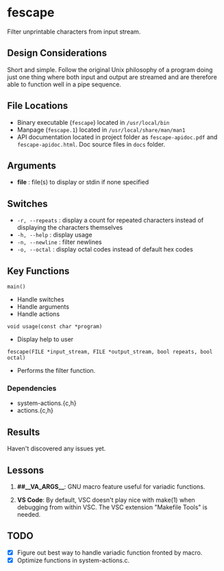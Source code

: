 # fescape

Filter unprintable characters from input stream.

## Design Considerations

Short and simple. Follow the original Unix philosophy of a program doing just one thing where both input and output are streamed and are therefore able to function well in a pipe sequence.

## File Locations

* Binary executable (`fescape`) located in `/usr/local/bin`
* Manpage (`fescape.1`) located in `/usr/local/share/man/man1`
* API documentation located in project folder as `fescape-apidoc.pdf` and `fescape-apidoc.html`. Doc source files in `docs` folder.

## Arguments

* **file** : file(s) to display or stdin if none specified

## Switches

* `-r, --repeats` : display a count for repeated characters instead of displaying the characters themselves
* `-h, --help`    : display usage
* `-n, --newline` : filter newlines
* `-o, --octal`   : display octal codes instead of default hex codes

## Key Functions

`main()`

* Handle switches
* Handle arguments
* Handle actions

`void usage(const char *program)`

* Display help to user

`fescape(FILE *input_stream, FILE *output_stream, bool repeats, bool octal)`

* Performs the filter function.

### Dependencies

* system-actions.{c,h}
* actions.{c,h}

## Results

Haven't discovered any issues yet.

## Lessons

1. **##\_\_VA_ARGS__**: GNU macro feature useful for variadic functions.

2. **VS Code**: By default, VSC doesn't play nice with make(1) when debugging from within VSC. The VSC extension "Makefile Tools" is needed.

## TODO

* [x] Figure out best way to handle variadic function fronted by macro.
* [x] Optimize functions in system-actions.c.
